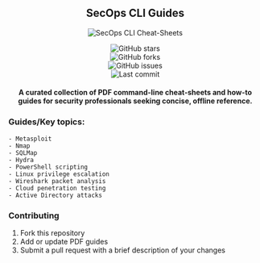 <div align="center">

## SecOps CLI Guides

![SecOps CLI Cheat-Sheets](https://images.unsplash.com/photo-1555685812-4b743beeb7c8?ixlib=rb-1.2.1&auto=format&fit=crop&w=1350&q=80)

![GitHub stars](https://img.shields.io/github/stars/zebbern/SecOps-CLI-Guides?style=flat-square)  
![GitHub forks](https://img.shields.io/github/forks/zebbern/SecOps-CLI-Guides?style=flat-square)  
![GitHub issues](https://img.shields.io/github/issues/zebbern/SecOps-CLI-Guides?style=flat-square)  
![Last commit](https://img.shields.io/github/last-commit/zebbern/SecOps-CLI-Guides)

#### A curated collection of PDF command-line cheat-sheets and how-to guides for security professionals seeking concise, offline reference.

</div>

### Guides/Key topics:
```
- Metasploit  
- Nmap  
- SQLMap  
- Hydra  
- PowerShell scripting  
- Linux privilege escalation  
- Wireshark packet analysis  
- Cloud penetration testing  
- Active Directory attacks
```

### Contributing

1. Fork this repository  
2. Add or update PDF guides  
3. Submit a pull request with a brief description of your changes  